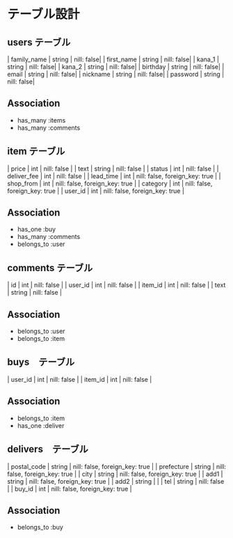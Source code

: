 # テーブル設計

## users テーブル

| family_name     | string | nill: false|
| first_name      | string | nill: false|
| kana_1          | string | nill: false|
| kana_2          | string | nill: false|
| birthday        | string | nill: false|
| email           | string | nill: false|
| nickname        | string | nill: false|
| password        | string | nill: false|

## Association

- has_many :items
- has_many :comments

## item テーブル

| price       | int    | nill: false                    |
| text        | string | nill: false                    |
| status      | int    | nill: false                    |
| deliver_fee | int    | nill: false                    |
| lead_time   | int    | nill: false, foreign_key: true |
| shop_from   | int    | nill: false, foreign_key: true |
| category    | int    | nill: false, foreign_key: true |
| user_id     | int    | nill: false, foreign_key: true |

## Association

- has_one :buy
- has_many :comments
- belongs_to :user

## comments テーブル

| id          | int    | nill: false |
| user_id     | int    | nill: false |
| item_id     | int    | nill: false |
| text        | string | nill: false |

## Association

- belongs_to :user
- belongs_to :item

## buys　テーブル

| user_id     | int    | nill: false |
| item_id     | int    | nill: false |


## Association

- belongs_to :item
- has_one :deliver

## delivers　テーブル

| postal_code | string | nill: false, foreign_key: true |
| prefecture  | string | nill: false, foreign_key: true |
| city        | string | nill: false, foreign_key: true |
| add1        | string | nill: false, foreign_key: true |
| add2        | string |                                |
| tel         | string | nill: false                    |
| buy_id      | int    | nill: false, foreign_key: true |

## Association

- belongs_to :buy

